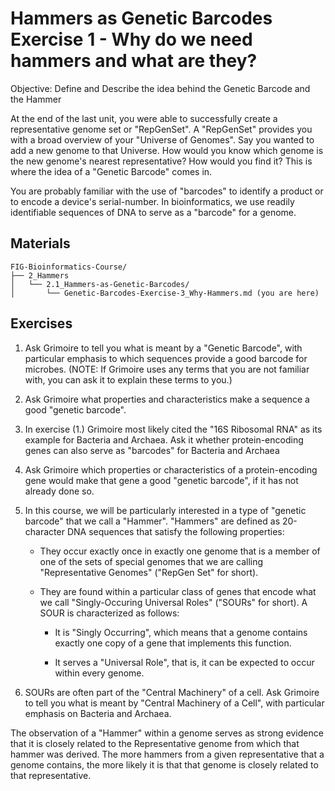 # Hammers as Genetic Barcodes Exercise 1 - Why do we need hammers and what are they?

Objective: Define and Describe the idea behind the Genetic Barcode and the Hammer

At the end of the last unit, you were able to successfully create a representative genome set or "RepGenSet". A "RepGenSet" provides you with a broad overview of your "Universe of Genomes". Say you wanted to add a new genome to that Universe. How would you know which genome is the new genome's nearest representative? How would you find it? This is where the idea of a "Genetic Barcode" comes in. 

You are probably familiar with the use of "barcodes" to identify a product or to encode a device's serial-number. In bioinformatics, we use readily identifiable sequences of DNA to serve as a "barcode" for a genome.

## Materials

```
FIG-Bioinformatics-Course/
├── 2_Hammers
│   └── 2.1_Hammers-as-Genetic-Barcodes/
│       └── Genetic-Barcodes-Exercise-3_Why-Hammers.md (you are here)
```

## Exercises

1. Ask Grimoire to tell you what is meant by a "Genetic Barcode", with particular emphasis to which sequences provide a good barcode for microbes. (NOTE: If Grimoire uses any terms that you are not familiar with, you can ask it to explain these terms to you.)

2. Ask Grimoire what properties and characteristics make a sequence a good "genetic barcode".

3. In exercise (1.) Grimoire most likely cited the "16S Ribosomal RNA" as its example for Bacteria and Archaea. Ask it whether protein-encoding genes can also serve as "barcodes" for Bacteria and Archaea

4. Ask Grimoire which properties or characteristics of a protein-encoding gene would make that gene a good "genetic barcode", if it has not already done so.

5. In this course, we will be particularly interested in a type of "genetic barcode" that we call a "Hammer". "Hammers" are defined as 20-character DNA sequences that satisfy the following properties:

    * They occur exactly once in exactly one genome that is a member of one of the sets of special genomes that we are calling "Representative Genomes" ("RepGen Set" for short).

    * They are found within a particular class of genes that encode what we call "Singly-Occuring Universal Roles" ("SOURs" for short). A SOUR is characterized as follows:

        *  It is "Singly Occurring", which means that a genome contains exactly one copy of a gene that implements this function.

        * It serves a "Universal Role", that is, it can be expected to occur within every genome.

6. SOURs are often part of the "Central Machinery" of a cell. Ask Grimoire to tell you what is meant by "Central Machinery of a Cell", with particular emphasis on Bacteria and Archaea.

The observation of a "Hammer" within a genome serves as strong evidence that it is closely related to the Representative genome from which that hammer was derived. The more hammers from a given representative that a genome contains, the more likely it is that that genome is closely related to that representative.


